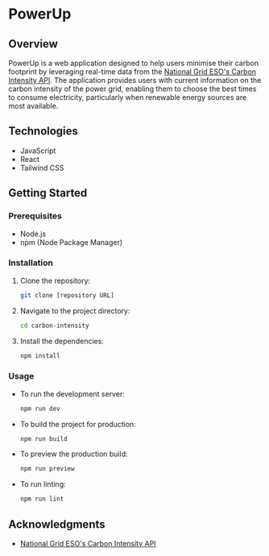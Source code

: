 # PowerUp

## Overview

PowerUp is a web application designed to help users minimise their carbon footprint by leveraging real-time data from the [National Grid ESO's Carbon Intensity API](https://carbonintensity.org.uk/). The application provides users with current information on the carbon intensity of the power grid, enabling them to choose the best times to consume electricity, particularly when renewable energy sources are most available.

## Technologies

- JavaScript
- React
- Tailwind CSS

## Getting Started

### Prerequisites

- Node.js
- npm (Node Package Manager)

### Installation

1. Clone the repository:

   ```bash
   git clone [repository URL]
   ```

2. Navigate to the project directory:

   ```bash
   cd carbon-intensity
   ```

3. Install the dependencies:
   ```bash
   npm install
   ```

### Usage

- To run the development server:

  ```bash
  npm run dev
  ```

- To build the project for production:

  ```bash
  npm run build
  ```

- To preview the production build:

  ```bash
  npm run preview
  ```

- To run linting:
  ```bash
  npm run lint
  ```

## Acknowledgments

- [National Grid ESO's Carbon Intensity API](https://carbonintensity.org.uk/)
